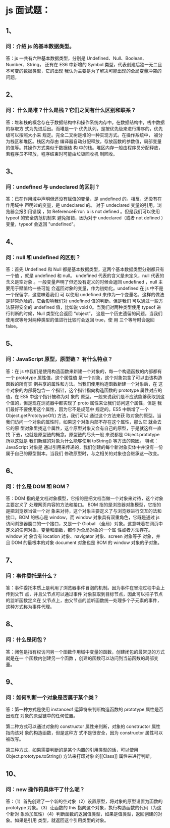 # js 面试题：

## 1、

### 问：介绍 js 的基本数据类型。

答：js 一共有六种基本数据类型，分别是 Undefined、Null、Boolean、Number、String，
还有在 ES6 中新增的 Symbol 类型，代表创建后独一无二且不可变的数据类型，它的出现
我认为主要是为了解决可能出现的全局变量冲突的问题。

## 2、

### 问： 什么是堆？什么是栈？它们之间有什么区别和联系？

答：堆和栈的概念存在于数据结构中和操作系统内存中。在数据结构中，栈中数据的存取方
式为先进后出。而堆是一个 优先队列，是按优先级来进行排序的，优先级可以按照大小来
规定。完全二叉树是堆的一种实现方式。在操作系统中， 被分为栈区和堆区。栈区内存由
编译器自动分配释放，存放函数的参数值，局部变量的值等。其操作方式类似于数据结 构
中的栈。堆区内存一般由程序员分配释放，若程序员不释放，程序结束时可能由垃圾回收机
制回收。

## 3、

### 问：undefined 与 undeclared 的区别？

答：已在作用域中声明但还没有赋值的变量，是 undefined 的。相反，还没有在作用域中
声明过的变量，是 undeclared 的。 对于 undeclared 变量的引用，浏览器会报引用错误
，如 ReferenceError: b is not defined 。但是我们可以使用 typeof 的安全防范机制来
避免报错，因为对于 undeclared（或者 not defined ）变量，typeof 会返回
"undefined"。

## 4、

### 问：null 和 undefined 的区别？

答：首先 Undefined 和 Null 都是基本数据类型，这两个基本数据类型分别都只有一个值
，就是 undefined 和 null。 undefined 代表的含义是未定义，null 代表的含义是空对象
。一般变量声明了但还没有定义的时候会返回 undefined ，null 主要用于赋值给一些可能
会返回对象的变量，作为初始化。undefined 在 js 中不是一个保留字，这意味着我们 可
以使用 undefined 来作为一个变量名，这样的做法是非常危险的，它会影响我们对
undefined 值的判断。但是我们 可以通过一些方法获得安全的 undefined 值，比如说
void 0。当我们对两种类型使用 typeof 进行判断的时候，Null 类型化会返回 “object”，
这是一个历史遗留的问题。当我们使用双等号对两种类型的值进行比较时会返回 true，使
用 三个等号时会返回 false。

## 5、

### 问：JavaScript 原型，原型链？ 有什么特点？

答：在 js 中我们是使用构造函数来新建一个对象的，每一个构造函数的内部都有一个
prototype 属性值，这个属性值 是一个对象，这个对象包含了可以由该构造函数的所有实
例共享的属性和方法。当我们使用构造函数新建一个对象后，在 这个对象的内部将包含一
个指针，这个指针指向构造函数的 prototype 属性对应的值，在 ES5 中这个指针被称为对
象的 原型。一般来说我们是不应该能够获取到这个值的，但是现在浏览器中都实现了
proto 属性来让我们访问这个属性，但是 我们最好不要使用这个属性，因为它不是规范中
规定的。ES5 中新增了一个 Object.getPrototypeOf() 方法，我们可以 通过这个方法来获
取对象的原型。当我们访问一个对象的属性时，如果这个对象内部不存在这个属性，那么它
就会去它的原 型对象里找这个属性，这个原型对象又会有自己的原型，于是就这样一直找
下去，也就是原型链的概念。原型链的尽头一般 来说都是 Object.prototype 所以这就是
我们新建的对象为什么能够使用 toString() 等方法的原因。 特点： JavaScript 对象是
通过引用来传递的，我们创建的每个新对象实体中并没有一份属于自己的原型副本。当我们
修改原型时，与之相关的对象也会继承这一改变。

## 6、

### 问：什么是 DOM 和 BOM？

答：DOM 指的是文档对象模型，它指的是把文档当做一个对象来对待，这个对象主要定义了
处理网页内容的方法和接口。 BOM 指的是浏览器对象模型，它指的是把浏览器当做一个对
象来对待，这个对象主要定义了与浏览器进行交互的法和接口。BOM 的核心是 window，而
window 对象具有双重角色，它既是通过 js 访问浏览器窗口的一个接口，又是一个 Global
（全局）对象。这意味着在网页中定义的任何对象，变量和函数，都作为全局对象的一个属
性或者方法存在。window 对 象含有 location 对象、navigator 对象、screen 对象等子
对象，并且 DOM 的最根本的对象 document 对象也是 BOM 的 window 对象的子对象。

## 7、

### 问：事件委托是什么？

答：事件委托本质上是利用了浏览器事件冒泡的机制。因为事件在冒泡过程中会上传到父节
点，并且父节点可以通过事件 对象获取到目标节点，因此可以把子节点的监听函数定义在
父节点上，由父节点的监听函数统一处理多个子元素的事件， 这种方式称为事件代理。

## 8、

### 问：什么是闭包？

答：闭包是指有权访问另一个函数作用域中变量的函数，创建闭包的最常见的方式就是在一
个函数内创建另一个函数 ，创建的函数可以访问到当前函数的局部变量。

## 9、

### 问：如何判断一个对象是否属于某个类？

答：第一种方式是使用 instanceof 运算符来判断构造函数的 prototype 属性是否出现在
对象的原型链中的任何位置。

第二种方式可以通过对象的 constructor 属性来判断，对象的 constructor 属性指向该对
象的构造函数，但是这种方 式不是很安全，因为 constructor 属性可以被改写。

第三种方式，如果需要判断的是某个内置的引用类型的话，可以使用
Object.prototype.toString() 方法来打印对象 的[[Class]] 属性来进行判断。

## 10、

### 问：new 操作符具体干了什么呢？

答：（1）首先创建了一个新的空对象（2）设置原型，将对象的原型设置为函数的
prototype 对象。（3）让函数的 this 指向这个对象，执行构造函数的代码（为这个新对
象添加属性）（4）判断函数的返回值类型，如果是值类型，返回创建的对象。如果是引用
类型，就返回这个引用类型的对象。
